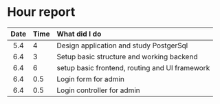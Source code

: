 # Hour report  

|Date|Time|What did I do|  
| :----:|:-----| :-----|
|5.4| 4| Design application and study PostgerSql|
|6.4| 3 | Setup basic structure and working backend|  
|6.4| 6 | setup basic frontend, routing and UI framework|  
|6.4| 0.5 | Login form for admin|  
|6.4| 0.5 | Login controller for admin|  

